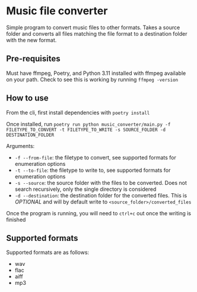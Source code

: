 # Music file converter 

Simple program to convert music files to other formats. Takes a source folder and converts all files matching the file format to a destination folder with the new format.

## Pre-requisites
Must have ffmpeg, Poetry, and Python 3.11 installed with ffmpeg available on your path. Check to see this is working by running `ffmpeg -version`

## How to use
From the cli, first install dependencies with `poetry install`

Once installed, run `poetry run python music_converter/main.py -f FILETYPE_TO_CONVERT -t FILETYPE_TO_WRITE -s SOURCE_FOLDER -d DESTINATION_FOLDER`

Arguments:

* `-f --from-file`: the filetype to convert, see supported formats for enumeration options
* `-t --to-file`: the filetype to write to, see supported formats for enumeration options
* `-s --source`: the source folder with the files to be converted. Does not search recursively, only the single directory is considered
* `-d --destination`: the destination folder for the converted files. This is *OPTIONAL* and will by default write to `<source_folder>/converted_files`

Once the program is running, you will need to `ctrl+c` out once the writing is finished

## Supported formats

Supported formats are as follows:

* wav
* flac
* aiff
* mp3